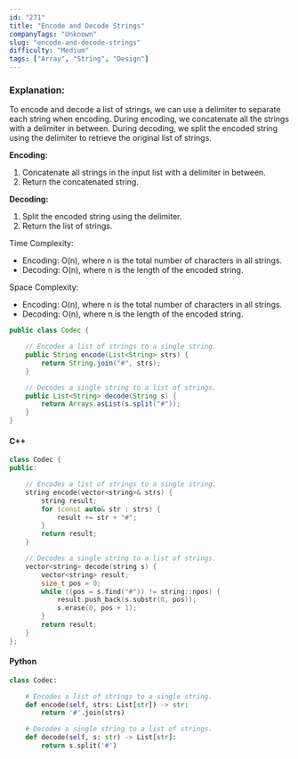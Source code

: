```yaml
---
id: "271"
title: "Encode and Decode Strings"
companyTags: "Unknown"
slug: "encode-and-decode-strings"
difficulty: "Medium"
tags: ["Array", "String", "Design"]
---
```


### Explanation:

To encode and decode a list of strings, we can use a delimiter to separate each string when encoding. During encoding, we concatenate all the strings with a delimiter in between. During decoding, we split the encoded string using the delimiter to retrieve the original list of strings.

**Encoding:**
1. Concatenate all strings in the input list with a delimiter in between.
2. Return the concatenated string.

**Decoding:**
1. Split the encoded string using the delimiter.
2. Return the list of strings.

Time Complexity:
- Encoding: O(n), where n is the total number of characters in all strings.
- Decoding: O(n), where n is the length of the encoded string.

Space Complexity:
- Encoding: O(n), where n is the total number of characters in all strings.
- Decoding: O(n), where n is the length of the encoded string.

```java
public class Codec {

    // Encodes a list of strings to a single string.
    public String encode(List<String> strs) {
        return String.join("#", strs);
    }

    // Decodes a single string to a list of strings.
    public List<String> decode(String s) {
        return Arrays.asList(s.split("#"));
    }
}
```

#### C++
```cpp
class Codec {
public:

    // Encodes a list of strings to a single string.
    string encode(vector<string>& strs) {
        string result;
        for (const auto& str : strs) {
            result += str + "#";
        }
        return result;
    }

    // Decodes a single string to a list of strings.
    vector<string> decode(string s) {
        vector<string> result;
        size_t pos = 0;
        while ((pos = s.find("#")) != string::npos) {
            result.push_back(s.substr(0, pos));
            s.erase(0, pos + 1);
        }
        return result;
    }
};
```

#### Python
```python
class Codec:

    # Encodes a list of strings to a single string.
    def encode(self, strs: List[str]) -> str:
        return '#'.join(strs)

    # Decodes a single string to a list of strings.
    def decode(self, s: str) -> List[str]:
        return s.split('#')
```